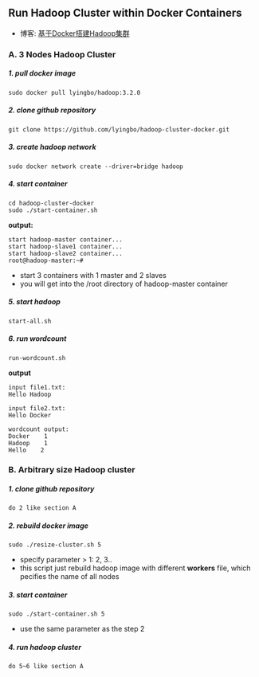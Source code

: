 ## Run Hadoop Cluster within Docker Containers


- 博客: [基于Docker搭建Hadoop集群](http://blog.sina.com.cn/lyingbo/)


### A. 3 Nodes Hadoop Cluster

##### 1. pull docker image

```
sudo docker pull lyingbo/hadoop:3.2.0
```

##### 2. clone github repository

```
git clone https://github.com/lyingbo/hadoop-cluster-docker.git
```

##### 3. create hadoop network

```
sudo docker network create --driver=bridge hadoop
```

##### 4. start container

```
cd hadoop-cluster-docker
sudo ./start-container.sh
```

**output:**

```
start hadoop-master container...
start hadoop-slave1 container...
start hadoop-slave2 container...
root@hadoop-master:~# 
```
- start 3 containers with 1 master and 2 slaves
- you will get into the /root directory of hadoop-master container

##### 5. start hadoop

```
start-all.sh
```

##### 6. run wordcount

```
run-wordcount.sh
```

**output**

```
input file1.txt:
Hello Hadoop

input file2.txt:
Hello Docker

wordcount output:
Docker    1
Hadoop    1
Hello    2
```

### B. Arbitrary size Hadoop cluster

##### 1. clone github repository

```
do 2 like section A
```

##### 2. rebuild docker image

```
sudo ./resize-cluster.sh 5
```
- specify parameter > 1: 2, 3..
- this script just rebuild hadoop image with different **workers** file, which pecifies the name of all nodes


##### 3. start container

```
sudo ./start-container.sh 5
```
- use the same parameter as the step 2

##### 4. run hadoop cluster 

```
do 5~6 like section A
```
